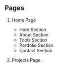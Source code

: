 ## Pages

1. Home Page
   - Hero Section
   - About Section
   - Tools Section
   - Portfolio Section
   - Contact Section

2. Projects Page